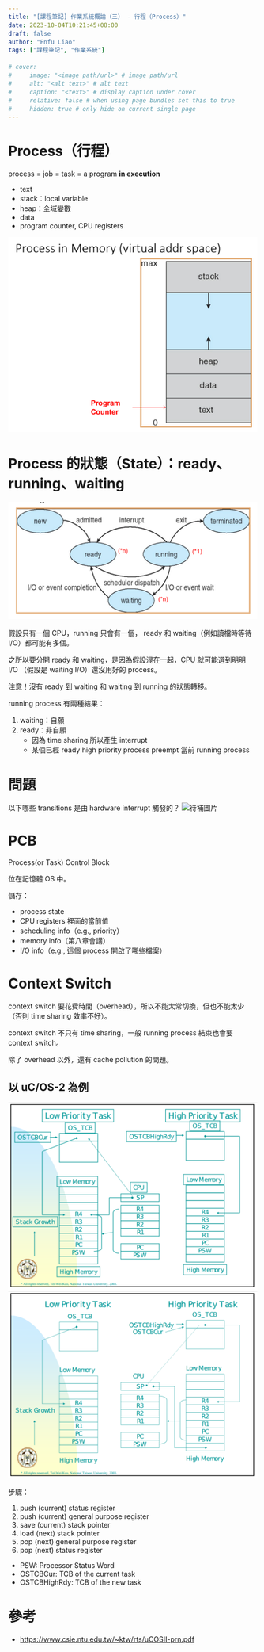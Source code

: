```yaml
---
title: "[課程筆記] 作業系統概論（三） - 行程（Process）"
date: 2023-10-04T10:21:45+08:00
draft: false
author: "Enfu Liao"
tags: ["課程筆記", "作業系統"]

# cover:
#     image: "<image path/url>" # image path/url
#     alt: "<alt text>" # alt text
#     caption: "<text>" # display caption under cover
#     relative: false # when using page bundles set this to true
#     hidden: true # only hide on current single page
---
```


# Process（行程）
process = job = task = a program **in execution**
- text
- stack：local variable
- heap：全域變數
- data
- program counter, CPU registers

![process in memory](./Screenshot%20from%202023-09-27%2011-57-56.png)


# Process 的狀態（State）：ready、running、waiting
![](./Screenshot%20from%202023-10-05%2015-11-16.png)

假設只有一個 CPU，running 只會有一個， ready 和 waiting（例如讀檔時等待 I/O）都可能有多個。

之所以要分開 ready 和 waiting，是因為假設混在一起，CPU 就可能選到明明 I/O （假設是 waiting I/O）還沒用好的 process。

注意！沒有 ready 到 waiting 和 waiting 到 running 的狀態轉移。

running process 有兩種結果：
1. waiting：自願
2. ready：非自願
    - 因為 time sharing 所以產生 interrupt
    - 某個已經 ready high priority process preempt 當前 running process

# 問題
以下哪些 transitions 是由 hardware interrupt 觸發的？
![待補圖片]()


# PCB

Process(or Task) Control Block

位在記憶體 OS 中。

儲存：
- process state
- CPU registers 裡面的當前值
- scheduling info（e.g., priority）
- memory info（第八章會講）
- I/O info（e.g., 這個 process 開啟了哪些檔案）


# Context Switch

context switch 要花費時間（overhead），所以不能太常切換，但也不能太少（否則 time sharing 效率不好）。

context switch 不只有 time sharing，一般 running process 結束也會要 context switch。

除了 overhead 以外，還有 cache pollution 的問題。

## 以 uC/OS-2 為例

![uC/OS-2 context switch push](./Screenshot%20from%202023-10-29%2002-12-29.png)
![uC/OS-2 context switch pop](./Screenshot%20from%202023-10-29%2002-13-34.png)

步驟：
1. push (current) status register 
2. push (current) general purpose register
3. save (current) stack pointer
4. load (next) stack pointer
5. pop (next) general purpose register
6. pop (next) status register

- PSW: Processor Status Word
- OSTCBCur: TCB of the current task
- OSTCBHighRdy: TCB of the new task

# 參考

- https://www.csie.ntu.edu.tw/~ktw/rts/uCOSII-prn.pdf